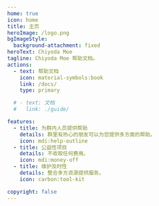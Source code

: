 ```yaml
---
home: true
icon: home
title: 主页
heroImage: /logo.png
bgImageStyle:
  background-attachment: fixed
heroText: Chiyoda Moe
tagline: Chiyoda Moe 帮助文档。
actions:
  - text: 帮助文档
    icon: material-symbols:book
    link: /docs/
    type: primary

  # - text: 文档
  #   link: ./guide/

features:
  - title: 为群内人员提供帮助
    details: 群里有热心的朋友可以为您提供多方面的帮助。
    icon: mdi:help-outline
  - title: 公益性项目
    details: 不收取任何费用。
    icon: mdi:money-off
  - title: 维护及时性
    details: 整合多方资源提供服务。
    icon: carbon:tool-kit

copyright: false
---
```


